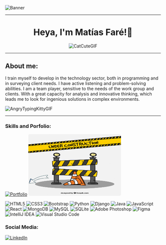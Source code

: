 <img src="https://i.postimg.cc/BbjBvWnP/Purple-and-Black-Simple-Coming-Soon-Banner-1.png" alt="Banner" width= 1000, height=500 />

<hr>

<div align="center">
<h1 fontsize=100px>Heya, I'm Matías Faré!👋</h1>

![CatCuteGIF](https://github.com/user-attachments/assets/bf6929ca-38f3-49c8-b447-5a42492cd0a7) 

</div>

<hr>

<h2>About me:</h2>
<p>I train myself to develop in the
technology sector, both in
programming and in surveying
client needs. I have active listening
and problem-solving abilities. I am
a team player, sensitive to the
needs of the work group and
clients. With a great capacity for
analysis and innovative thinking,
which leads me to look for
ingenious solutions in complex
environments.</p>

![AngryTypingKittyGIF](https://github.com/user-attachments/assets/e3e5b668-4857-4454-a727-bf0740ebf752)

<hr>

<h3>Skills and Porfolio:</h3>

[![Portfolio](https://img.shields.io/badge/Portfolio-Click%20here-blue?style=for-the-badge)](https://matiasafare.github.io/portfolioMatiasFare/) <img src="./assets/wip.jpg" alt="work_in_progress" width="300" height="200" style="border-radius: 5px;">

![HTML5](https://img.shields.io/badge/html5-%23E34F26.svg?style=for-the-badge&logo=html5&logoColor=white)
![CSS3](https://img.shields.io/badge/css3-%231572B6.svg?style=for-the-badge&logo=css3&logoColor=white)
![Bootstrap](https://img.shields.io/badge/bootstrap-%238511FA.svg?style=for-the-badge&logo=bootstrap&logoColor=white)
![Python](https://img.shields.io/badge/python-3670A0?style=for-the-badge&logo=python&logoColor=ffdd54)
![Django](https://img.shields.io/badge/django-%23092E20.svg?style=for-the-badge&logo=django&logoColor=white)
![Java](https://img.shields.io/badge/java-%23ED8B00.svg?style=for-the-badge&logo=openjdk&logoColor=white)
![JavaScript](https://img.shields.io/badge/javascript-%23323330.svg?style=for-the-badge&logo=javascript&logoColor=%23F7DF1E)
![React](https://img.shields.io/badge/react-%2320232a.svg?style=for-the-badge&logo=react&logoColor=%2361DAFB)
![MongoDB](https://img.shields.io/badge/MongoDB-%234ea94b.svg?style=for-the-badge&logo=mongodb&logoColor=white)
![MySQL](https://img.shields.io/badge/mysql-4479A1.svg?style=for-the-badge&logo=mysql&logoColor=white)
![SQLite](https://img.shields.io/badge/sqlite-%2307405e.svg?style=for-the-badge&logo=sqlite&logoColor=white)
![Adobe Photoshop](https://img.shields.io/badge/adobe%20photoshop-%2331A8FF.svg?style=for-the-badge&logo=adobe%20photoshop&logoColor=white)
![Figma](https://img.shields.io/badge/figma-%23F24E1E.svg?style=for-the-badge&logo=figma&logoColor=white)
![IntelliJ IDEA](https://img.shields.io/badge/IntelliJIDEA-000000.svg?style=for-the-badge&logo=intellij-idea&logoColor=white)
![Visual Studio Code](https://img.shields.io/badge/Visual%20Studio%20Code-0078d7.svg?style=for-the-badge&logo=visual-studio-code&logoColor=white)


<h3>Social Media:</h3>

<a href="https://www.linkedin.com/in/matiasfare" target="_blank">
  <img src="https://img.shields.io/badge/LinkedIn-0A66C2?style=for-the-badge&logo=linkedin&logoColor=white" alt="LinkedIn">
</a>
<!--
**MatiasAFare/MatiasAFare** is a ✨ _special_ ✨ repository because its `README.md` (this file) appears on your GitHub profile.

Here are some ideas to get you started:

- 🔭 I’m currently working on ...
- 🌱 I’m currently learning ...
- 👯 I’m looking to collaborate on ...
- 🤔 I’m looking for help with ...
- 💬 Ask me about ...
- 📫 How to reach me: ...
- 😄 Pronouns: ...
- ⚡ Fun fact: ...
-->
